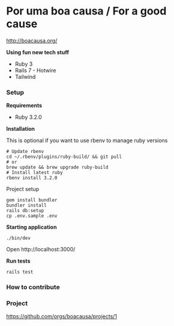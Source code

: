 <!-- TODO: setup codeclimate -->
<!-- <a href="https://codeclimate.com/github/boacausa/webplatform/maintainability"><img src="https://api.codeclimate.com/v1/badges/0c390c414647d152de40/maintainability" /></a>
<a href="https://codeclimate.com/github/boacausa/webplatform/test_coverage"><img src="https://api.codeclimate.com/v1/badges/0c390c414647d152de40/test_coverage" /></a> -->

# Por uma boa causa / For a good cause

<!-- TODO: description of what this project is and it's status -->

http://boacausa.org/

**Using fun new tech stuff**

* Ruby 3
* Rails 7 - Hotwire
* Tailwind
### Setup

**Requirements**

* Ruby 3.2.0

**Installation**

This is optional if you want to use rbenv to manage ruby versions

```shell
# Update rbenv
cd ~/.rbenv/plugins/ruby-build/ && git pull
# or
brew update && brew upgrade ruby-build
# Install latest ruby
rbenv install 3.2.0
```

Project setup

```shell
gem install bundler
bundler install
rails db:setup
cp .env.sample .env
```

**Starting application**

```shell
./bin/dev
```

Open http://localhost:3000/

**Run tests**

```shell
rails test
```

### How to contribute

<!-- TODO: how to contribute description -->
<!-- Quer contribuir como desenvolvedor no projeto? Da uma olhada nas nossas [issues](https://github.com/boacausa/webplatform/issues?q=is%3Aopen+is%3Aissue+-label%3Adiscussion+-label%3A%22%5Bzube%5D%3A+In+Review%22+-label%3Aidea) -->


### Project

https://github.com/orgs/boacausa/projects/1
